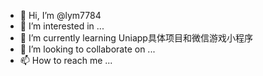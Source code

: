 - 👋 Hi, I’m @lym7784
- 👀 I’m interested in ...
- 🌱 I’m currently learning Uniapp具体项目和微信游戏小程序
- 💞️ I’m looking to collaborate on ...
- 📫 How to reach me ...

<!---
lym7784/lym7784 is a ✨ special ✨ repository because its `README.md` (this file) appears on your GitHub profile.
You can click the Preview link to take a look at your changes.
--->
